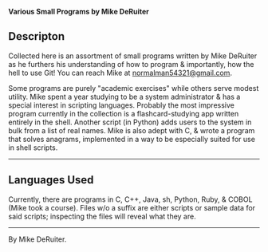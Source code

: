 **Various Small Programs by Mike DeRuiter**

## Descripton

Collected here is an assortment of small programs written by Mike DeRuiter as he furthers his understanding of how to program & importantly, how the hell to use Git! You can reach Mike at normalman54321@gmail.com. 

Some programs are purely "academic exercises" while others serve modest utility. Mike spent a year studying to be a system administrator & has a special interest in scripting languages. Probably the most impressive program currently in the collection is a flashcard-studying app written entirely in the shell. Another script (in Python) adds users to the system in bulk from a list of real names. Mike is also adept with C, & wrote a program that solves anagrams, implemented in a way to be especially suited for use in shell scripts.

---

## Languages Used

Currently, there are programs in C, C++, Java, sh, Python, Ruby, & COBOL (Mike took a course). Files w/o a suffix are either scripts or sample data for said scripts; inspecting the files will reveal what they are.

---

By Mike DeRuiter.

